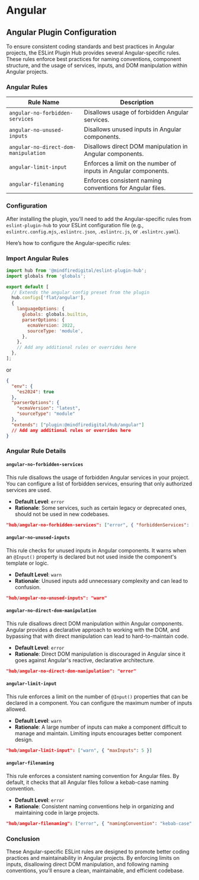 # Angular

## Angular Plugin Configuration

To ensure consistent coding standards and best practices in Angular projects, the ESLint Plugin Hub provides several Angular-specific rules. These rules enforce best practices for naming conventions, component structure, and the usage of services, inputs, and DOM manipulation within Angular projects.

### Angular Rules

| Rule Name                            | Description                                                     |
| ------------------------------------ | --------------------------------------------------------------- |
| `angular-no-forbidden-services`      | Disallows usage of forbidden Angular services.                  |
| `angular-no-unused-inputs`           | Disallows unused inputs in Angular components.                  |
| `angular-no-direct-dom-manipulation` | Disallows direct DOM manipulation in Angular components.        |
| `angular-limit-input`                | Enforces a limit on the number of inputs in Angular components. |
| `angular-filenaming`                 | Enforces consistent naming conventions for Angular files.       |

### Configuration

After installing the plugin, you'll need to add the Angular-specific rules from `eslint-plugin-hub` to your ESLint configuration file (e.g., `eslintrc.config.mjs`,`.eslintrc.json`, `.eslintrc.js`, or `.eslintrc.yaml`).

Here’s how to configure the Angular-specific rules:

### Import Angular Rules

```javascript
import hub from '@mindfiredigital/eslint-plugin-hub';
import globals from 'globals';

export default [
  // Extends the angular config preset from the plugin
  hub.configs['flat/angular'],
  {
    languageOptions: {
      globals: globals.builtin,
      parserOptions: {
        ecmaVersion: 2022,
        sourceType: 'module',
      },
    },
    // Add any additional rules or overrides here
  },
];
```

or

```json
{
  "env": {
    "es2024": true
  },
  "parserOptions": {
    "ecmaVersion": "latest",
    "sourceType": "module"
  },
  "extends": ["plugin:@mindfiredigital/hub/angular"]
  // Add any additional rules or overrides here
}
```

### Angular Rule Details

#### `angular-no-forbidden-services`

This rule disallows the usage of forbidden Angular services in your project. You can configure a list of forbidden services, ensuring that only authorized services are used.

- **Default Level**: `error`
- **Rationale**: Some services, such as certain legacy or deprecated ones, should not be used in new codebases.

```json
"hub/angular-no-forbidden-services": ["error", { "forbiddenServices": ["$http", "$scope"] }]
```

#### `angular-no-unused-inputs`

This rule checks for unused inputs in Angular components. It warns when an `@Input()` property is declared but not used inside the component's template or logic.

- **Default Level**: `warn`
- **Rationale**: Unused inputs add unnecessary complexity and can lead to confusion.

```json
"hub/angular-no-unused-inputs": "warn"
```

#### `angular-no-direct-dom-manipulation`

This rule disallows direct DOM manipulation within Angular components. Angular provides a declarative approach to working with the DOM, and bypassing that with direct manipulation can lead to hard-to-maintain code.

- **Default Level**: `error`
- **Rationale**: Direct DOM manipulation is discouraged in Angular since it goes against Angular's reactive, declarative architecture.

```json
"hub/angular-no-direct-dom-manipulation": "error"
```

#### `angular-limit-input`

This rule enforces a limit on the number of `@Input()` properties that can be declared in a component. You can configure the maximum number of inputs allowed.

- **Default Level**: `warn`
- **Rationale**: A large number of inputs can make a component difficult to manage and maintain. Limiting inputs encourages better component design.

```json
"hub/angular-limit-input": ["warn", { "maxInputs": 5 }]
```

#### `angular-filenaming`

This rule enforces a consistent naming convention for Angular files. By default, it checks that all Angular files follow a kebab-case naming convention.

- **Default Level**: `error`
- **Rationale**: Consistent naming conventions help in organizing and maintaining code in large projects.

```json
"hub/angular-filenaming": ["error", { "namingConvention": "kebab-case" }]
```

### Conclusion

These Angular-specific ESLint rules are designed to promote better coding practices and maintainability in Angular projects. By enforcing limits on inputs, disallowing direct DOM manipulation, and following naming conventions, you'll ensure a clean, maintainable, and efficient codebase.
